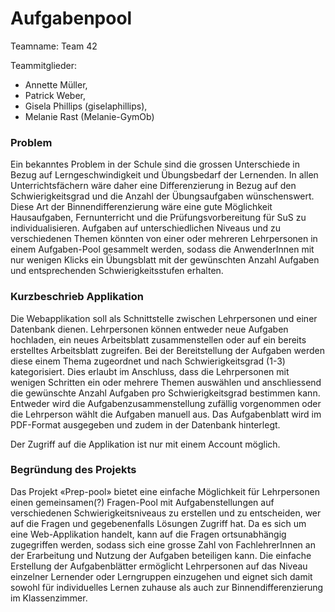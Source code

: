 # Aufgabenpool

Teamname: Team 42

Teammitglieder:
* Annette Müller,
* Patrick Weber,
* Gisela Phillips (giselaphillips),
* Melanie Rast (Melanie-GymOb)

### Problem

Ein bekanntes Problem in der Schule sind die grossen Unterschiede in Bezug auf Lerngeschwindigkeit und Übungsbedarf der Lernenden. In allen Unterrichtsfächern wäre daher eine Differenzierung in Bezug auf den Schwierigkeitsgrad und die Anzahl der Übungsaufgaben wünschenswert. Diese Art der Binnendifferenzierung wäre eine gute Möglichkeit Hausaufgaben, Fernunterricht und die Prüfungsvorbereitung für SuS zu individualisieren. Aufgaben auf unterschiedlichen Niveaus und zu verschiedenen Themen könnten von einer oder mehreren Lehrpersonen in einem Aufgaben-Pool gesammelt werden, sodass die AnwenderInnen mit nur wenigen Klicks ein Übungsblatt mit der gewünschten Anzahl Aufgaben und entsprechenden Schwierigkeitsstufen erhalten. 

### Kurzbeschrieb Applikation
Die Webapplikation soll als Schnittstelle zwischen Lehrpersonen und einer Datenbank dienen. Lehrpersonen können entweder neue Aufgaben hochladen, ein neues Arbeitsblatt zusammenstellen oder auf ein bereits erstelltes Arbeitsblatt zugreifen. Bei der Bereitstellung der Aufgaben werden diese einem Thema zugeordnet und  nach Schwierigkeitsgrad (1-3) kategorisiert. Dies erlaubt im Anschluss, dass die Lehrpersonen mit wenigen Schritten ein oder mehrere Themen auswählen und anschliessend die gewünschte Anzahl Aufgaben pro Schwierigkeitsgrad bestimmen kann. Entweder wird die Aufgabenzusammenstellung zufällig vorgenommen oder die Lehrperson wählt die Aufgaben manuell aus. Das Aufgabenblatt wird im PDF-Format ausgegeben und zudem in der Datenbank hinterlegt.

Der Zugriff auf die Applikation ist nur mit einem Account möglich.

### Begründung des Projekts

Das Projekt «Prep-pool» bietet eine einfache Möglichkeit für Lehrpersonen einen gemeinsamen(?) Fragen-Pool mit Aufgabenstellungen auf verschiedenen Schwierigkeitsniveaus zu erstellen und zu entscheiden, wer auf die Fragen und gegebenenfalls Lösungen Zugriff hat. Da es sich um eine Web-Applikation handelt, kann auf die Fragen ortsunabhängig zugegriffen werden, sodass sich eine grosse Zahl von FachlehrerInnen an der Erarbeitung und Nutzung der Aufgaben beteiligen kann. Die einfache Erstellung der Aufgabenblätter ermöglicht Lehrpersonen auf das Niveau einzelner Lernender oder Lerngruppen einzugehen und eignet sich damit sowohl für individuelles Lernen zuhause als auch zur Binnendifferenzierung im Klassenzimmer. 
